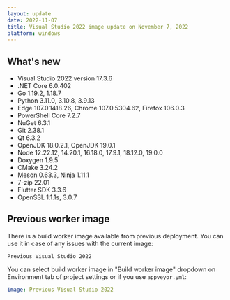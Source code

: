 ```yaml
---
layout: update
date: 2022-11-07
title: Visual Studio 2022 image update on November 7, 2022
platform: windows
---
```


## What's new

* Visual Studio 2022 version 17.3.6
* .NET Core 6.0.402
* Go 1.19.2, 1.18.7
* Python 3.11.0, 3.10.8, 3.9.13
* Edge 107.0.1418.26, Chrome 107.0.5304.62, Firefox 106.0.3
* PowerShell Core 7.2.7
* NuGet 6.3.1
* Git 2.38.1
* Qt 6.3.2
* OpenJDK 18.0.2.1, OpenJDK 19.0.1
* Node 12.22.12, 14.20.1, 16.18.0, 17.9.1, 18.12.0, 19.0.0
* Doxygen 1.9.5
* CMake 3.24.2
* Meson 0.63.3, Ninja 1.11.1
* 7-zip 22.01
* Flutter SDK 3.3.6
* OpenSSL 1.1.1s, 3.0.7

## Previous worker image

There is a build worker image available from previous deployment. You can use it in case of any issues with the current image:

`Previous Visual Studio 2022`

You can select build worker image in "Build worker image" dropdown on Environment tab of project settings or if you use `appveyor.yml`:

```yaml
image: Previous Visual Studio 2022
```
